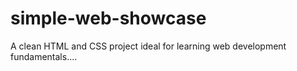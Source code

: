 # simple-web-showcase
A clean HTML and CSS project ideal for learning web development fundamentals....
